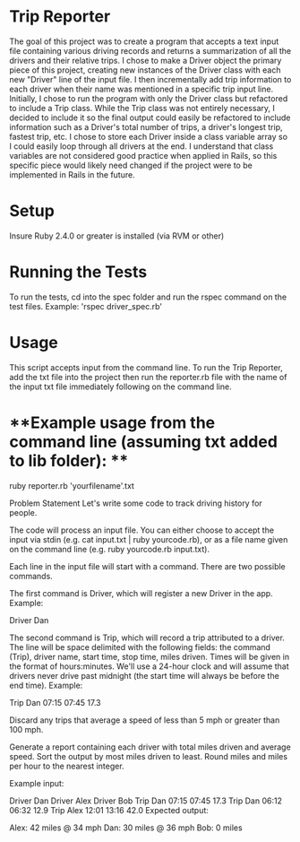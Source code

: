 # **Trip Reporter**

The goal of this project was to create a program that accepts a text input file containing various driving records and returns a summarization of all the drivers and their relative trips.  I chose to make a Driver object the primary piece of this project, creating new instances of the Driver class with each new "Driver" line of the input file. I then incrementally add trip information to each driver when their name was mentioned in a specific trip input line.  Initially, I chose to run the program with only the Driver class but refactored to include a Trip class.  While the Trip class was not entirely necessary, I decided to include it so the final output could easily be refactored to include information such as a Driver's total number of trips, a driver's longest trip, fastest trip, etc.  I chose to store each Driver inside a class variable array so I could easily loop through all drivers at the end.  I understand that class variables are not considered good practice when applied in Rails, so this specific piece would likely need changed if the project were to be implemented in Rails in the future.  


# **Setup**
Insure Ruby 2.4.0 or greater is installed (via RVM or other)

# **Running the Tests**
To run the tests, cd into the spec folder and run the rspec command on the test files.  Example: 'rspec driver_spec.rb'


# **Usage**
This script accepts input from the command line. To run the Trip Reporter, add the txt file into the project then run the reporter.rb file with the name of the input txt file immediately following on the command line. 

# **Example usage from the command line (assuming txt added to lib folder): **
ruby reporter.rb 'yourfilename'.txt

Problem Statement
Let's write some code to track driving history for people.

The code will process an input file. You can either choose to accept the input via stdin (e.g. cat input.txt | ruby yourcode.rb), or as a file name given on the command line (e.g. ruby yourcode.rb input.txt).

Each line in the input file will start with a command. There are two possible commands.

The first command is Driver, which will register a new Driver in the app. Example:

Driver Dan

The second command is Trip, which will record a trip attributed to a driver. The line will be space delimited with the following fields: the command (Trip), driver name, start time, stop time, miles driven. Times will be given in the format of hours:minutes. We'll use a 24-hour clock and will assume that drivers never drive past midnight (the start time will always be before the end time). Example:

Trip Dan 07:15 07:45 17.3

Discard any trips that average a speed of less than 5 mph or greater than 100 mph.

Generate a report containing each driver with total miles driven and average speed. Sort the output by most miles driven to least. Round miles and miles per hour to the nearest integer.

Example input:

Driver Dan
Driver Alex
Driver Bob
Trip Dan 07:15 07:45 17.3
Trip Dan 06:12 06:32 12.9
Trip Alex 12:01 13:16 42.0
Expected output:

Alex: 42 miles @ 34 mph
Dan: 30 miles @ 36 mph
Bob: 0 miles
